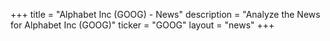 +++
title = "Alphabet Inc (GOOG) - News"
description = "Analyze the News for Alphabet Inc (GOOG)"
ticker = "GOOG"
layout = "news"
+++


